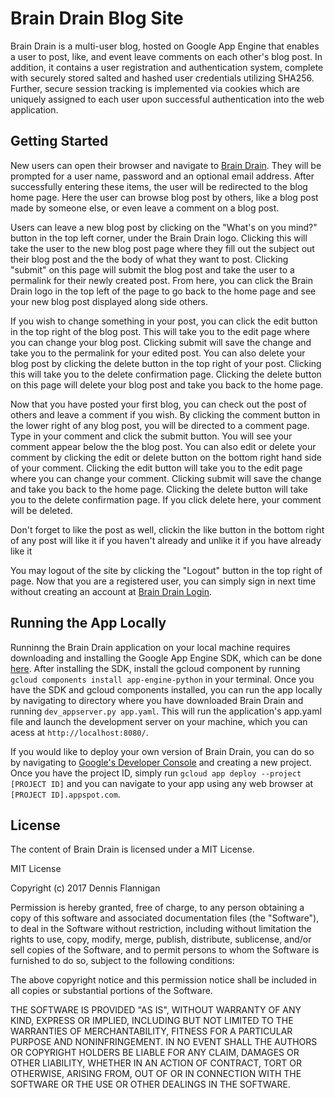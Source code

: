 # Brain Drain Blog Site
Brain Drain is a multi-user blog, hosted on Google App Engine that enables a user to post, like, and event leave comments on each other's blog post. In addition, it contains a user registration and authentication system, complete with securely stored salted and hashed user credentials utilizing SHA256. Further, secure session tracking is implemented via cookies which are uniquely assigned to each user upon successful authentication into the web application.

## Getting Started
New users can open their browser and navigate to [Brain Drain](https://splendid-unison-160018.appspot.com/signup).  They will be prompted for a user name, password and an optional email address.  After successfully entering these items, the user will be redirected to the blog home page.  Here the user can browse blog post by others, like a blog post made by someone else, or even leave a comment on a blog post.

Users can leave a new blog post by clicking on the "What's on you mind?" button in the top left corner, under the Brain Drain logo. Clicking this will take the user to the new blog post page where they fill out the subject out their blog post and the the body of what they want to post. Clicking "submit" on this page will submit the blog post and take the user to a permalink for their newly created post.  From here, you can click the Brain Drain logo in the top left of the page to go back to the home page and see your new blog post displayed along side others.

If you wish to change something in your post, you can click the edit button in the top right of the blog post. This will take you to the edit page where you can change your blog post.  Clicking submit will save the change and take you to the permalink for your edited post.  You can also delete your blog post by clicking the delete button in the top right of your post.  Clicking this will take you to the delete confirmation page.  Clicking the delete button on this page will delete your blog post and take you back to the home page.

Now that you have posted your first blog, you can check out the post of others and leave a comment if you wish. By clicking the comment button in the lower right of any blog post, you will be directed to a comment page. Type in your comment and click the submit button. You will see your comment appear below the the blog post.
You can also edit or delete your comment by clicking the edit or delete button on the bottom right hand side of your comment.  Clicking the edit button will take you to the edit page where you can change your comment. Clicking submit will save the change and take you back to the home page.  Clicking the delete button will take you to the delete confirmation page. If you click delete here, your comment will be deleted.

Don't forget to like the post as well, clickin the like button in the bottom right of any post will like it if you haven't already and unlike it if you have already like it

You may logout of the site by clicking the "Logout" button in the top right of page.  Now that you are a registered user, you can simply sign in next time without creating an account at [Brain Drain Login](https://splendid-unison-160018.appspot.com/login).

## Running the App Locally
Runninng the Brain Drain application on your local machine requires downloading and installing the Google App Engine SDK, which can be done [here](https://cloud.google.com/appengine/docs/standard/python/download). After installing the SDK, install the gcloud component by running `gcloud components install app-engine-python` in your terminal. Once you have the SDK and gcloud components installed, you can run the app locally by navigating to directory where you have downloaded Brain Drain and running `dev_appserver.py app.yaml`.  This will run the application's app.yaml file and launch the development server on your machine, which you can acess at `http://localhost:8080/`.

If you would like to deploy your own version of Brain Drain, you can do so by navigating to [Google's Developer Console](https://console.cloud.google.com/home/dashboard?project=splendid-unison-160018) and creating a new project. Once you have the project ID, simply run `gcloud app deploy --project [PROJECT ID]` and you can navigate to your app using any web browser at `[PROJECT ID].appspot.com`.

## License
The content of Brain Drain is licensed under a MIT License.

MIT License

Copyright (c) 2017 Dennis Flannigan

Permission is hereby granted, free of charge, to any person obtaining a copy
of this software and associated documentation files (the "Software"), to deal
in the Software without restriction, including without limitation the rights
to use, copy, modify, merge, publish, distribute, sublicense, and/or sell
copies of the Software, and to permit persons to whom the Software is
furnished to do so, subject to the following conditions:

The above copyright notice and this permission notice shall be included in all
copies or substantial portions of the Software.

THE SOFTWARE IS PROVIDED "AS IS", WITHOUT WARRANTY OF ANY KIND, EXPRESS OR
IMPLIED, INCLUDING BUT NOT LIMITED TO THE WARRANTIES OF MERCHANTABILITY,
FITNESS FOR A PARTICULAR PURPOSE AND NONINFRINGEMENT. IN NO EVENT SHALL THE
AUTHORS OR COPYRIGHT HOLDERS BE LIABLE FOR ANY CLAIM, DAMAGES OR OTHER
LIABILITY, WHETHER IN AN ACTION OF CONTRACT, TORT OR OTHERWISE, ARISING FROM,
OUT OF OR IN CONNECTION WITH THE SOFTWARE OR THE USE OR OTHER DEALINGS IN THE
SOFTWARE.
